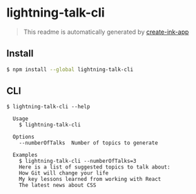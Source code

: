 # lightning-talk-cli

> This readme is automatically generated by [create-ink-app](https://github.com/vadimdemedes/create-ink-app)


## Install

```bash
$ npm install --global lightning-talk-cli
```


## CLI

```
$ lightning-talk-cli --help

  Usage
    $ lightning-talk-cli

  Options
    --numberOfTalks  Number of topics to generate

  Examples
    $ lightning-talk-cli --numberOfTalks=3
    Here is a list of suggested topics to talk about:
    How Git will change your life
    My key lessons learned from working with React
    The latest news about CSS
```
